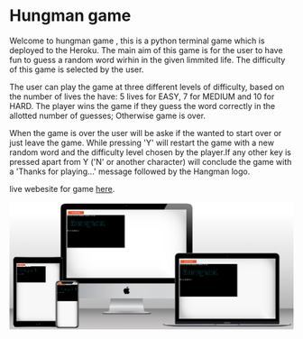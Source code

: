 # Hungman game 
Welcome to hungman game , this is a python terminal game which is deployed to the Heroku. The main aim of this game is for the user to have fun to guess a random word wirhin in the given limmited life. The difficulty of this game is selected by the user.

The user can play the game at three different levels of difficulty, based on the number of lives the have: 5 lives for EASY, 7 for MEDIUM and 10 for HARD. The player wins the game if they guess the word correctly in the allotted number of guesses; Otherwise game is over.

When the game is over the user will be aske if the wanted to start over or just leave the game.  While pressing 'Y' will restart the game with a new random word and the difficulty level chosen by the player.If any other key is pressed apart from Y ('N' or another character) will conclude the game with a 'Thanks for playing...' message followed by the Hangman logo.

live webesite for game [here](https://hungman-1.herokuapp.com/).

![The Hungman Game!](/assets/frontpage.png)